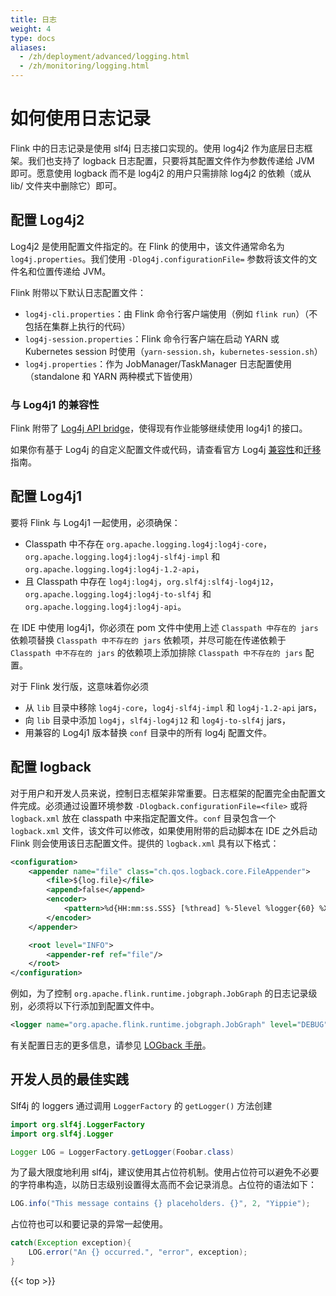 ```yaml
---
title: 日志
weight: 4
type: docs
aliases:
  - /zh/deployment/advanced/logging.html
  - /zh/monitoring/logging.html
---
```

<!--
Licensed to the Apache Software Foundation (ASF) under one
or more contributor license agreements.  See the NOTICE file
distributed with this work for additional information
regarding copyright ownership.  The ASF licenses this file
to you under the Apache License, Version 2.0 (the
"License"); you may not use this file except in compliance
with the License.  You may obtain a copy of the License at

  http://www.apache.org/licenses/LICENSE-2.0

Unless required by applicable law or agreed to in writing,
software distributed under the License is distributed on an
"AS IS" BASIS, WITHOUT WARRANTIES OR CONDITIONS OF ANY
KIND, either express or implied.  See the License for the
specific language governing permissions and limitations
under the License.
-->

# 如何使用日志记录

Flink 中的日志记录是使用 slf4j 日志接口实现的。使用 log4j2 作为底层日志框架。我们也支持了 logback 日志配置，只要将其配置文件作为参数传递给 JVM 即可。愿意使用 logback 而不是 log4j2 的用户只需排除 log4j2 的依赖（或从 lib/ 文件夹中删除它）即可。



<a name="configuring-log4j2"></a>

## 配置 Log4j2

Log4j2 是使用配置文件指定的。在 Flink 的使用中，该文件通常命名为 `log4j.properties`。我们使用 `-Dlog4j.configurationFile=` 参数将该文件的文件名和位置传递给 JVM。

Flink 附带以下默认日志配置文件：

- `log4j-cli.properties`：由 Flink 命令行客户端使用（例如 `flink run`）（不包括在集群上执行的代码）
- `log4j-session.properties`：Flink 命令行客户端在启动 YARN 或 Kubernetes session 时使用（`yarn-session.sh`，`kubernetes-session.sh`）
- `log4j.properties`：作为 JobManager/TaskManager 日志配置使用（standalone 和 YARN 两种模式下皆使用）

<a name="compatibility-with-log4j1"></a>

### 与 Log4j1 的兼容性

Flink 附带了 [Log4j API bridge](https://logging.apache.org/log4j/log4j-2.2/log4j-1.2-api/index.html)，使得现有作业能够继续使用 log4j1 的接口。

如果你有基于 Log4j 的自定义配置文件或代码，请查看官方 Log4j [兼容性](https://logging.apache.org/log4j/2.x/manual/compatibility.html)和[迁移](https://logging.apache.org/log4j/2.x/manual/migration.html)指南。

<a name="configuring-log4j1"></a>

## 配置 Log4j1

要将 Flink 与 Log4j1 一起使用，必须确保：
- Classpath 中不存在 `org.apache.logging.log4j:log4j-core`，`org.apache.logging.log4j:log4j-slf4j-impl` 和 `org.apache.logging.log4j:log4j-1.2-api`，
- 且 Classpath 中存在 `log4j:log4j`，`org.slf4j:slf4j-log4j12`，`org.apache.logging.log4j:log4j-to-slf4j` 和 `org.apache.logging.log4j:log4j-api`。

在 IDE 中使用 log4j1，你必须在 pom 文件中使用上述 `Classpath 中存在的 jars` 依赖项替换 `Classpath 中不存在的 jars` 依赖项，并尽可能在传递依赖于 `Classpath 中不存在的 jars` 的依赖项上添加排除 `Classpath 中不存在的 jars` 配置。

对于 Flink 发行版，这意味着你必须
- 从 `lib` 目录中移除 `log4j-core`，`log4j-slf4j-impl` 和 `log4j-1.2-api` jars，
- 向 `lib` 目录中添加 `log4j`，`slf4j-log4j12` 和 `log4j-to-slf4j` jars，
- 用兼容的 Log4j1 版本替换 `conf` 目录中的所有 log4j 配置文件。

<a name="configuring-logback"></a>

## 配置 logback

对于用户和开发人员来说，控制日志框架非常重要。日志框架的配置完全由配置文件完成。必须通过设置环境参数 `-Dlogback.configurationFile=<file>` 或将 `logback.xml` 放在 classpath 中来指定配置文件。`conf` 目录包含一个 `logback.xml` 文件，该文件可以修改，如果使用附带的启动脚本在 IDE 之外启动 Flink 则会使用该日志配置文件。提供的 `logback.xml` 具有以下格式：

```xml
<configuration>
    <appender name="file" class="ch.qos.logback.core.FileAppender">
        <file>${log.file}</file>
        <append>false</append>
        <encoder>
            <pattern>%d{HH:mm:ss.SSS} [%thread] %-5level %logger{60} %X{sourceThread} - %msg%n</pattern>
        </encoder>
    </appender>

    <root level="INFO">
        <appender-ref ref="file"/>
    </root>
</configuration>
```

例如，为了控制 `org.apache.flink.runtime.jobgraph.JobGraph` 的日志记录级别，必须将以下行添加到配置文件中。

```xml
<logger name="org.apache.flink.runtime.jobgraph.JobGraph" level="DEBUG"/>
```

有关配置日志的更多信息，请参见 [LOGback 手册](http://logback.qos.ch/manual/configuration.html)。

<a name="best-practices-for-developers"></a>

## 开发人员的最佳实践

Slf4j 的 loggers 通过调用 `LoggerFactory` 的 `getLogger()` 方法创建

```java
import org.slf4j.LoggerFactory
import org.slf4j.Logger

Logger LOG = LoggerFactory.getLogger(Foobar.class)
```

为了最大限度地利用 slf4j，建议使用其占位符机制。使用占位符可以避免不必要的字符串构造，以防日志级别设置得太高而不会记录消息。占位符的语法如下：

```java
LOG.info("This message contains {} placeholders. {}", 2, "Yippie");
```

占位符也可以和要记录的异常一起使用。

```java
catch(Exception exception){
	LOG.error("An {} occurred.", "error", exception);
}
```

{{< top >}}
